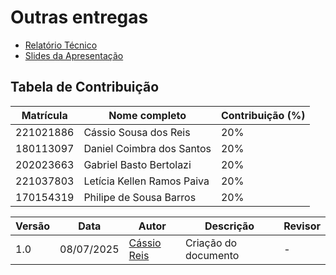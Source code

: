 # Outras entregas

- [Relatório Técnico](https://docs.google.com/document/d/1FKdZV5DmhrL-bL3Cw4JAoqSxfOH5NmL3eV7sxVqHj8I/edit?usp=sharing)
- [Slides da Apresentação](https://www.canva.com/design/DAGsoXziba0/uSawLs0f9HP9AeI9X4XYGw/view?utm_content=DAGsoXziba0&utm_campaign=designshare&utm_medium=link2&utm_source=uniquelinks&utlId=h14a7946026)

## Tabela de Contribuição

| Matrícula | Nome completo              | Contribuição (%) |
| --------- | -------------------------- | ---------------- |
| 221021886 | Cássio Sousa dos Reis      | 20%              |
| 180113097 | Daniel Coimbra dos Santos  | 20%              |
| 202023663 | Gabriel Basto Bertolazi    | 20%              |
| 221037803 | Letícia Kellen Ramos Paiva | 20%              |
| 170154319 | Philipe de Sousa Barros    | 20%              |

| Versão | Data       | Autor                                      | Descrição            | Revisor |
| ------ | ---------- | ------------------------------------------ | -------------------- | ------- |
| 1.0    | 08/07/2025 | [Cássio Reis](https://github.com/csreis72) | Criação do documento | -       |
